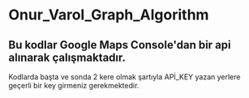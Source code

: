 # Onur_Varol_Graph_Algorithm
## Bu kodlar Google Maps Console'dan bir api alınarak çalışmaktadır.
Kodlarda başta ve sonda 2 kere olmak şartıyla APİ_KEY yazan yerlere geçerli bir key girmeniz gerekmektedir.

